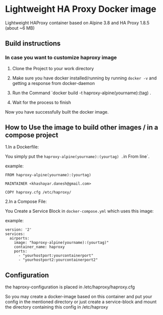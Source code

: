 # Lightweight HA Proxy Docker image

Lightweight HAProxy container based on Alpine 3.8 and HA Proxy 1.8.5
(about ~6 MB)

## Build instructions

### In case you want to customize haproxy image

1. Clone the Project to your work directory

2. Make sure you have docker installed/running by running `docker -v` and getting a response from docker-daemon

3. Run the Command `docker build -t haproxy-alpine(yourname):(tag) .

4. Wait for the process to finish

Now you have successfully built the docker image.

## How to Use the image to build other images / in a compose project

1.In a Dockerfile:

You simply put the `haproxy-alpine(yourname):(yourtag) .`in From line`.

example:

```
FROM haproxy-alpine(yourname):(yourtag)

MAINTAINER <khashayar.danesh@gmail.com>

COPY haproxy.cfg /etc/haproxy/
```

2.In a Compose File:

You Create a Service Block in `docker-compose.yml` which uses this image:

example:

```
version: '2'
services:
  airports:
    image: "haproxy-alpine(yourname):(yourtag)" 
    container_name: haproxy
    ports:
      - "yourhostport:yourcontainerport"
      - "yourhostport2:yourcontainerport2"
```

## Configuration

the haproxy-configuration is placed in /etc/haproxy/haproxy.cfg

So you may create a docker-image based on this container and put your config in the mentioned directory or just create a service-block and mount the directory containing this config in /etc/haproxy